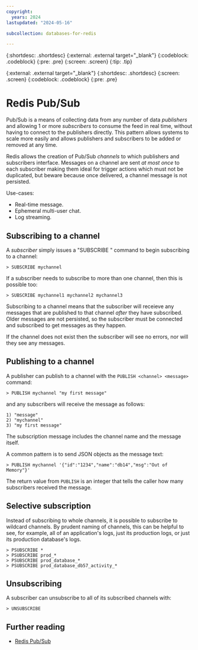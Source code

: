 ```yaml
---
copyright:
  years: 2024
lastupdated: "2024-05-16"

subcollection: databases-for-redis

---
```


{:shortdesc: .shortdesc}
{:external: .external target="_blank"}
{:codeblock: .codeblock}
{:pre: .pre}
{:screen: .screen}
{:tip: .tip}

{:external: .external target="_blank"}
{:shortdesc: .shortdesc}
{:screen: .screen}
{:codeblock: .codeblock}
{:pre: .pre}


# Redis Pub/Sub

Pub/Sub is a means of collecting data from any number of data _publishers_ and allowing 1 or more _subscribers_ to consume the feed in real time, without having to connect to the publishers directly. This pattern allows systems to scale more easily and allows publishers and subscribers to be added or removed at any time.

Redis allows the creation of Pub/Sub _channels_ to which publishers and subscribers interface. Messages on a channel are sent _at most once_ to each subscriber making them ideal for trigger actions which must not be duplicated, but beware because once delivered, a channel message is not persisted.

Use-cases:

- Real-time message.
- Ephemeral multi-user chat.
- Log streaming.

## Subscribing to a channel

A _subscriber_ simply issues a "SUBSCRIBE <channel>" command to begin subscribing to a channel:

```redis
> SUBSCRIBE mychannel
```

If a subscriber needs to subscribe to more than one channel, then this is possible too:

```redis
> SUBSCRIBE mychannel1 mychannel2 mychannel3
```

Subscribing to a channel means that the subscriber will receieve any messages that are published to that channel _after_ they have subscribed. Older messages are not persisted, so the subscriber must be connected and subscribed to get messages as they happen.

If the channel does not exist then the subscriber will see no errors, nor will they see any messages.
  
## Publishing to a channel

A publisher can publish to a channel with the `PUBLISH <channel> <message>` command:

```redis
> PUBLISH mychannel "my first message"
```

and any subscribers will receive the message as follows:

```redis
1) "message"
2) "mychannel"
3) "my first message"
```

The subscription message includes the channel name and the message itself.

A common pattern is to send JSON objects as the message text:

```redis
> PUBLISH mychannel '{"id":"1234","name":"db14","msg":"Out of Memory"}'
```

The return value from `PUBLISH` is an integer that tells the caller how many subscribers received the message.

## Selective subscription

Instead of subscribing to whole channels, it is possible to subscribe to wildcard channels. By prudent naming of channels, this can be helpful to see, for example, all of an application's logs, just its production logs, or just its production database's logs.

```redis
> PSUBSCRIBE *
> PSUBSCRIBE prod_*
> PSUBSCRIBE prod_database_*
> PSUBSCRIBE prod_database_db57_activity_*
```

## Unsubscribing

A subscriber can unsubscribe to all of its subscribed channels with:

```redis
> UNSUBSCRIBE
```

## Further reading

- [Redis Pub/Sub](https://redis.io/docs/interact/Pub/Sub/)
  

